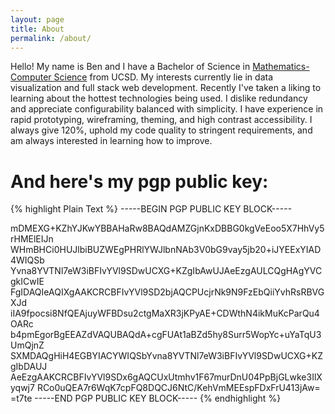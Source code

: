 ```yaml
---
layout: page
title: About
permalink: /about/
---
```


Hello! My name is Ben and I have a Bachelor of Science in [Mathematics-Computer Science](https://archive.fo/l7ekb) from UCSD. My interests currently lie in data visualization and full stack web development. Recently I've taken a liking to learning about the hottest technologies being used. I dislike redundancy and appreciate configurability balanced with simplicity. I have experience in rapid prototyping, wireframing, theming, and high contrast accessibility. I always give 120%, uphold my code quality to stringent requirements, and am always interested in learning how to improve.

# And here's my pgp public key:

{% highlight Plain Text %}
-----BEGIN PGP PUBLIC KEY BLOCK-----

mDMEXG+KZhYJKwYBBAHaRw8BAQdAMZGjnKxDBBG0kgVeEoo5X7HhVy5rHMElEIJn
WHmBHCi0HUJlbiBUZWEgPHRlYWJlbnNAb3V0bG9vay5jb20+iJYEExYIAD4WIQSb
Yvna8YVTNl7eW3iBFIvYVl9SDwUCXG+KZgIbAwUJAeEzgAULCQgHAgYVCgkICwIE
FgIDAQIeAQIXgAAKCRCBFIvYVl9SD2bjAQCPUcjrNk9N9FzEbQiiYvhRsRBVGXJd
iIA9fpocsi8NfQEAjuyWFBDsu2ctgMaXR3jKPyAE+CDWthN4ikMuKcParQu4OARc
b4pmEgorBgEEAZdVAQUBAQdA+cgFUAt1aBZd5hy8Surr5WopYc+uYaTqU3UmQjnZ
SXMDAQgHiH4EGBYIACYWIQSbYvna8YVTNl7eW3iBFIvYVl9SDwUCXG+KZgIbDAUJ
AeEzgAAKCRCBFIvYVl9SDx6gAQCUxUtmhv1F67murDnU04PpBjGLwke3IlXyqwj7
RCo0uQEA7r6WqK7cpFQ8DQCJ6NtC/KehVmMEEspFDxFrU413jAw=
=t7te
-----END PGP PUBLIC KEY BLOCK-----
{% endhighlight %}
